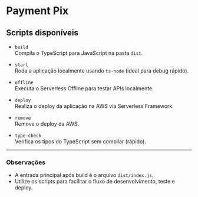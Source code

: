 # Payment Pix

## Scripts disponíveis

- `build`  
  Compila o TypeScript para JavaScript na pasta `dist`.

- `start`  
  Roda a aplicação localmente usando `ts-node` (ideal para debug rápido).

- `offline`  
  Executa o Serverless Offline para testar APIs localmente.

- `deploy`  
  Realiza o deploy da aplicação na AWS via Serverless Framework.

- `remove`  
  Remove o deploy da AWS.

- `type-check`  
  Verifica os tipos do TypeScript sem compilar (rápido).

---

### Observações

- A entrada principal após build é o arquivo `dist/index.js`.
- Utilize os scripts para facilitar o fluxo de desenvolvimento, teste e deploy.
